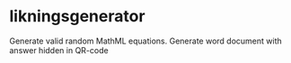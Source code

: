 # likningsgenerator
Generate valid random MathML equations. Generate word document with answer hidden in QR-code
